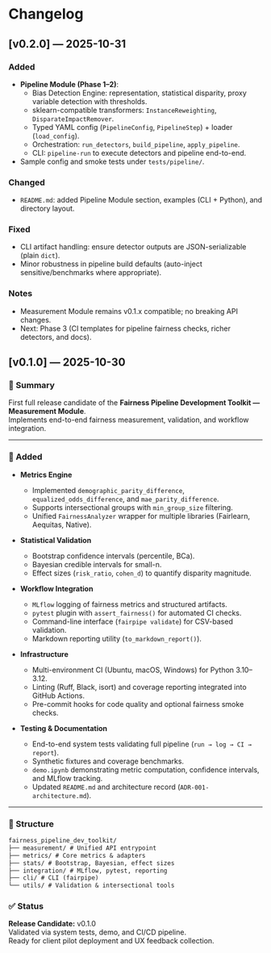 # Changelog
<!-- A simple changelog for your first release candidate. Helps clients and teammates track what’s in v0.1.0. -->
## [v0.2.0] — 2025-10-31
### Added
- **Pipeline Module (Phase 1–2)**:
  - Bias Detection Engine: representation, statistical disparity, proxy variable detection with thresholds.
  - sklearn-compatible transformers: `InstanceReweighting`, `DisparateImpactRemover`.
  - Typed YAML config (`PipelineConfig`, `PipelineStep`) + loader (`load_config`).
  - Orchestration: `run_detectors`, `build_pipeline`, `apply_pipeline`.
  - CLI: `pipeline-run` to execute detectors and pipeline end-to-end.
- Sample config and smoke tests under `tests/pipeline/`.

### Changed
- `README.md`: added Pipeline Module section, examples (CLI + Python), and directory layout.

### Fixed
- CLI artifact handling: ensure detector outputs are JSON-serializable (plain `dict`).
- Minor robustness in pipeline build defaults (auto-inject sensitive/benchmarks where appropriate).

### Notes
- Measurement Module remains v0.1.x compatible; no breaking API changes.
- Next: Phase 3 (CI templates for pipeline fairness checks, richer detectors, and docs).


## [v0.1.0] — 2025-10-30

### 🎯 Summary
First full release candidate of the **Fairness Pipeline Development Toolkit — Measurement Module**.  
Implements end-to-end fairness measurement, validation, and workflow integration.

---

### 🧩 Added
- **Metrics Engine**
  - Implemented `demographic_parity_difference`, `equalized_odds_difference`, and `mae_parity_difference`.
  - Supports intersectional groups with `min_group_size` filtering.
  - Unified `FairnessAnalyzer` wrapper for multiple libraries (Fairlearn, Aequitas, Native).

- **Statistical Validation**
  - Bootstrap confidence intervals (percentile, BCa).
  - Bayesian credible intervals for small-n.
  - Effect sizes (`risk_ratio`, `cohen_d`) to quantify disparity magnitude.

- **Workflow Integration**
  - `MLflow` logging of fairness metrics and structured artifacts.
  - `pytest` plugin with `assert_fairness()` for automated CI checks.
  - Command-line interface (`fairpipe validate`) for CSV-based validation.
  - Markdown reporting utility (`to_markdown_report()`).

- **Infrastructure**
  - Multi-environment CI (Ubuntu, macOS, Windows) for Python 3.10–3.12.
  - Linting (Ruff, Black, isort) and coverage reporting integrated into GitHub Actions.
  - Pre-commit hooks for code quality and optional fairness smoke checks.

- **Testing & Documentation**
  - End-to-end system tests validating full pipeline (`run → log → CI → report`).
  - Synthetic fixtures and coverage benchmarks.
  - `demo.ipynb` demonstrating metric computation, confidence intervals, and MLflow tracking.
  - Updated `README.md` and architecture record (`ADR-001-architecture.md`).

---

### 🧱 Structure

```markdown
fairness_pipeline_dev_toolkit/
├── measurement/ # Unified API entrypoint
├── metrics/ # Core metrics & adapters
├── stats/ # Bootstrap, Bayesian, effect sizes
├── integration/ # MLflow, pytest, reporting
├── cli/ # CLI (fairpipe)
└── utils/ # Validation & intersectional tools
```

### ✅ Status
**Release Candidate:** v0.1.0  
Validated via system tests, demo, and CI/CD pipeline.  
Ready for client pilot deployment and UX feedback collection.

